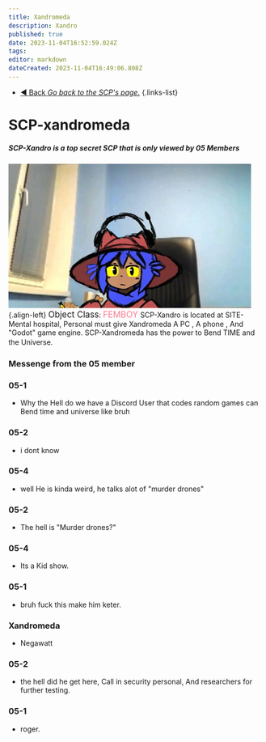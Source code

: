 ```yaml
---
title: Xandromeda
description: Xandro
published: true
date: 2023-11-04T16:52:59.024Z
tags: 
editor: markdown
dateCreated: 2023-11-04T16:49:06.808Z
---
```


- [:arrow_backward: Back *Go back to the SCP's page.*](/en/game/scps#scps)
{.links-list}
# SCP-xandromeda
##### SCP-Xandro is a top secret SCP that is only viewed by 05 Members
![xandro_rule_34.png](/images/documents/xandro_rule_45.png){.align-left} <big>Object Class</big>: <font color="#fa7d93"><big>FEMBOY</big></font>
SCP-Xandro is located at SITE-Mental hospital, Personal must give Xandromeda A PC , A phone , And "Godot" game engine. SCP-Xandromeda has the power to Bend TIME and the Universe.
ㅤ
ㅤ
ㅤ
ㅤ
ㅤㅤㅤㅤㅤ
ㅤ
ㅤ
ㅤ
ㅤ
ㅤ


### Messenge from the 05 member
### 05-1
- Why the Hell do we have a Discord User that codes random games can Bend time and universe like bruh

### 05-2
- i dont know

### 05-4 
- well He is kinda weird, he talks alot of "murder drones"

### 05-2 
- The hell is "Murder drones?"

### 05-4 
- Its a Kid show.

### 05-1
- bruh fuck this make him keter.
### Xandromeda
- Negawatt
### 05-2 
- the hell did he get here, Call in security personal, And researchers for further testing.
### 05-1
- roger.